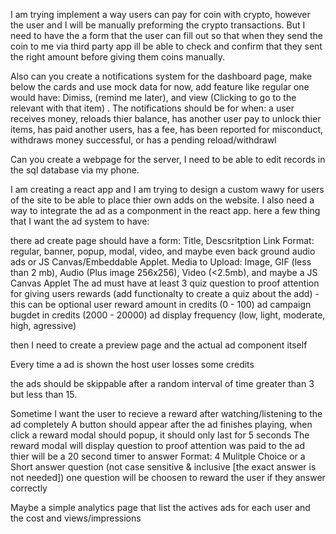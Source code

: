 I am trying implement a way users can pay for coin with crypto, however the user and I will be manually preforming the crypto transactions. But I need to have the a form that the user can fill out so that when they send the coin to me via third party app ill be able to check and confirm that they sent the right amount before giving them coins manually.

Also can you create a notifications system for the dashboard page, make below the cards and use mock data for now, add feature like regular one would have: Dimiss, (remind me later), and  view (Clicking to go to the relevant with that item) . The notifications should be for when: a user receives money, reloads thier balance, has another user pay to unlock thier items, has paid another users, has a fee, has been reported for misconduct, withdraws money successful, or has a pending reload/withdrawl 

Can you create a webpage for the server, I need to be able to edit records in the sql database via my phone.  


I am creating a react app and I am trying to design a custom wawy for users of the site to be able to place thier own adds on the website. I also need a way to integrate the ad as a componment in the react app. here a few thing that I want the ad system to have:

there ad create page should have a form:
Title,
Descsritption
Link
Format: regular, banner, popup, modal, video, and maybe even back ground audio ads or JS Canvas/Embeddable Applet.
Media to Upload: Image, GIF (less than 2 mb), Audio (Plus image 256x256), Video (<2.5mb), and maybe a JS Canvas Applet
The ad must have at least 3 quiz question to proof attention for giving users rewards (add functionalty to create a quiz about the add) - this can be optional
user reward amount in credits (0 - 100)
ad campaign bugdet in credits (2000 - 20000)
ad display frequency (low, light, moderate, high, agressive)



then I need to create a preview page and the actual ad component itself

Every time a ad is shown the host user losses some credits

the ads should be skippable after a random interval of time greater than 3 but less than 15.

Sometime I want the user to recieve a reward after watching/listening to the ad completely
A button should appear after the ad finishes playing, when click a reward modal should popup, 
it should only last for 5 seconds
The reward modal will display question to proof attention was paid to the ad
thier will be a 20 second timer to answer
Format: 4 Mulitple Choice or a Short answer question (not case sensitive &  inclusive [the exact answer is not needed])
one question will be choosen to reward the user if they answer correctly

Maybe a simple analytics page that list the actives ads for each user and the cost and views/impressions